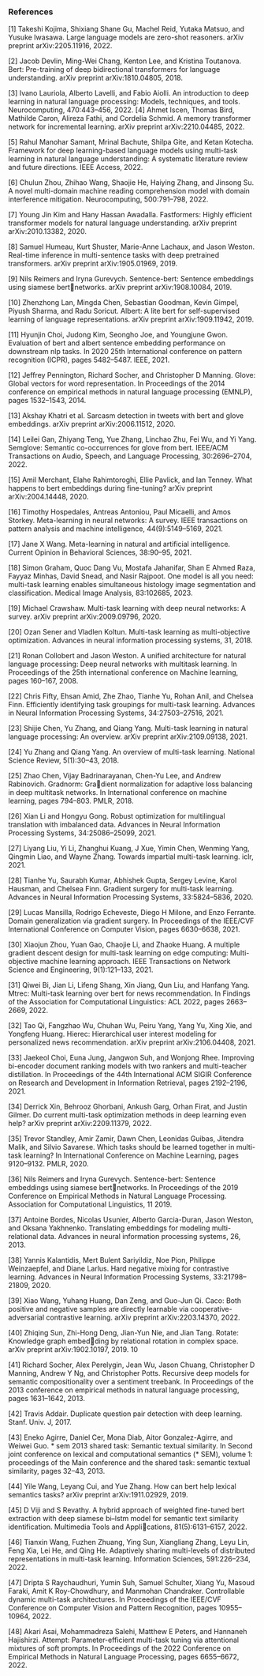 ### References
[1] Takeshi Kojima, Shixiang Shane Gu, Machel Reid, Yutaka Matsuo, and Yusuke Iwasawa. Large
language models are zero-shot reasoners. arXiv preprint arXiv:2205.11916, 2022.

[2] Jacob Devlin, Ming-Wei Chang, Kenton Lee, and Kristina Toutanova. Bert: Pre-training of
deep bidirectional transformers for language understanding. arXiv preprint arXiv:1810.04805,
2018.

[3] Ivano Lauriola, Alberto Lavelli, and Fabio Aiolli. An introduction to deep learning in natural
language processing: Models, techniques, and tools. Neurocomputing, 470:443–456, 2022.
[4] Ahmet Iscen, Thomas Bird, Mathilde Caron, Alireza Fathi, and Cordelia Schmid. A memory
transformer network for incremental learning. arXiv preprint arXiv:2210.04485, 2022.

[5] Rahul Manohar Samant, Mrinal Bachute, Shilpa Gite, and Ketan Kotecha. Framework for deep
learning-based language models using multi-task learning in natural language understanding: A
systematic literature review and future directions. IEEE Access, 2022.

[6] Chulun Zhou, Zhihao Wang, Shaojie He, Haiying Zhang, and Jinsong Su. A novel multi-domain
machine reading comprehension model with domain interference mitigation. Neurocomputing,
500:791–798, 2022.

[7] Young Jin Kim and Hany Hassan Awadalla. Fastformers: Highly efficient transformer models
for natural language understanding. arXiv preprint arXiv:2010.13382, 2020.

[8] Samuel Humeau, Kurt Shuster, Marie-Anne Lachaux, and Jason Weston. Real-time inference
in multi-sentence tasks with deep pretrained transformers. arXiv preprint arXiv:1905.01969,
2019.

[9] Nils Reimers and Iryna Gurevych. Sentence-bert: Sentence embeddings using siamese bertnetworks. arXiv preprint arXiv:1908.10084, 2019.

[10] Zhenzhong Lan, Mingda Chen, Sebastian Goodman, Kevin Gimpel, Piyush Sharma, and Radu
Soricut. Albert: A lite bert for self-supervised learning of language representations. arXiv
preprint arXiv:1909.11942, 2019.

[11] Hyunjin Choi, Judong Kim, Seongho Joe, and Youngjune Gwon. Evaluation of bert and
albert sentence embedding performance on downstream nlp tasks. In 2020 25th International
conference on pattern recognition (ICPR), pages 5482–5487. IEEE, 2021.

[12] Jeffrey Pennington, Richard Socher, and Christopher D Manning. Glove: Global vectors for
word representation. In Proceedings of the 2014 conference on empirical methods in natural
language processing (EMNLP), pages 1532–1543, 2014.

[13] Akshay Khatri et al. Sarcasm detection in tweets with bert and glove embeddings. arXiv
preprint arXiv:2006.11512, 2020.

[14] Leilei Gan, Zhiyang Teng, Yue Zhang, Linchao Zhu, Fei Wu, and Yi Yang. Semglove: Semantic
co-occurrences for glove from bert. IEEE/ACM Transactions on Audio, Speech, and Language
Processing, 30:2696–2704, 2022.

[15] Amil Merchant, Elahe Rahimtoroghi, Ellie Pavlick, and Ian Tenney. What happens to bert
embeddings during fine-tuning? arXiv preprint arXiv:2004.14448, 2020.

[16] Timothy Hospedales, Antreas Antoniou, Paul Micaelli, and Amos Storkey. Meta-learning in
neural networks: A survey. IEEE transactions on pattern analysis and machine intelligence,
44(9):5149–5169, 2021.

[17] Jane X Wang. Meta-learning in natural and artificial intelligence. Current Opinion in Behavioral
Sciences, 38:90–95, 2021.

[18] Simon Graham, Quoc Dang Vu, Mostafa Jahanifar, Shan E Ahmed Raza, Fayyaz Minhas, David
Snead, and Nasir Rajpoot. One model is all you need: multi-task learning enables simultaneous
histology image segmentation and classification. Medical Image Analysis, 83:102685, 2023.

[19] Michael Crawshaw. Multi-task learning with deep neural networks: A survey. arXiv preprint
arXiv:2009.09796, 2020.

[20] Ozan Sener and Vladlen Koltun. Multi-task learning as multi-objective optimization. Advances
in neural information processing systems, 31, 2018.

[21] Ronan Collobert and Jason Weston. A unified architecture for natural language processing: Deep
neural networks with multitask learning. In Proceedings of the 25th international conference
on Machine learning, pages 160–167, 2008.

[22] Chris Fifty, Ehsan Amid, Zhe Zhao, Tianhe Yu, Rohan Anil, and Chelsea Finn. Efficiently
identifying task groupings for multi-task learning. Advances in Neural Information Processing
Systems, 34:27503–27516, 2021.

[23] Shijie Chen, Yu Zhang, and Qiang Yang. Multi-task learning in natural language processing:
An overview. arXiv preprint arXiv:2109.09138, 2021.

[24] Yu Zhang and Qiang Yang. An overview of multi-task learning. National Science Review,
5(1):30–43, 2018.

[25] Zhao Chen, Vijay Badrinarayanan, Chen-Yu Lee, and Andrew Rabinovich. Gradnorm: Gradient normalization for adaptive loss balancing in deep multitask networks. In International
conference on machine learning, pages 794–803. PMLR, 2018.

[26] Xian Li and Hongyu Gong. Robust optimization for multilingual translation with imbalanced
data. Advances in Neural Information Processing Systems, 34:25086–25099, 2021.

[27] Liyang Liu, Yi Li, Zhanghui Kuang, J Xue, Yimin Chen, Wenming Yang, Qingmin Liao, and
Wayne Zhang. Towards impartial multi-task learning. iclr, 2021.

[28] Tianhe Yu, Saurabh Kumar, Abhishek Gupta, Sergey Levine, Karol Hausman, and Chelsea Finn.
Gradient surgery for multi-task learning. Advances in Neural Information Processing Systems,
33:5824–5836, 2020.

[29] Lucas Mansilla, Rodrigo Echeveste, Diego H Milone, and Enzo Ferrante. Domain generalization
via gradient surgery. In Proceedings of the IEEE/CVF International Conference on Computer
Vision, pages 6630–6638, 2021.

[30] Xiaojun Zhou, Yuan Gao, Chaojie Li, and Zhaoke Huang. A multiple gradient descent design
for multi-task learning on edge computing: Multi-objective machine learning approach. IEEE
Transactions on Network Science and Engineering, 9(1):121–133, 2021.

[31] Qiwei Bi, Jian Li, Lifeng Shang, Xin Jiang, Qun Liu, and Hanfang Yang. Mtrec: Multi-task
learning over bert for news recommendation. In Findings of the Association for Computational
Linguistics: ACL 2022, pages 2663–2669, 2022.

[32] Tao Qi, Fangzhao Wu, Chuhan Wu, Peiru Yang, Yang Yu, Xing Xie, and Yongfeng Huang.
Hierec: Hierarchical user interest modeling for personalized news recommendation. arXiv
preprint arXiv:2106.04408, 2021.

[33] Jaekeol Choi, Euna Jung, Jangwon Suh, and Wonjong Rhee. Improving bi-encoder document
ranking models with two rankers and multi-teacher distillation. In Proceedings of the 44th
International ACM SIGIR Conference on Research and Development in Information Retrieval,
pages 2192–2196, 2021.

[34] Derrick Xin, Behrooz Ghorbani, Ankush Garg, Orhan Firat, and Justin Gilmer. Do current
multi-task optimization methods in deep learning even help? arXiv preprint arXiv:2209.11379,
2022.

[35] Trevor Standley, Amir Zamir, Dawn Chen, Leonidas Guibas, Jitendra Malik, and Silvio Savarese.
Which tasks should be learned together in multi-task learning? In International Conference on
Machine Learning, pages 9120–9132. PMLR, 2020.

[36] Nils Reimers and Iryna Gurevych. Sentence-bert: Sentence embeddings using siamese bertnetworks. In Proceedings of the 2019 Conference on Empirical Methods in Natural Language
Processing. Association for Computational Linguistics, 11 2019.

[37] Antoine Bordes, Nicolas Usunier, Alberto Garcia-Duran, Jason Weston, and Oksana Yakhnenko.
Translating embeddings for modeling multi-relational data. Advances in neural information
processing systems, 26, 2013.

[38] Yannis Kalantidis, Mert Bulent Sariyildiz, Noe Pion, Philippe Weinzaepfel, and Diane Larlus.
Hard negative mixing for contrastive learning. Advances in Neural Information Processing
Systems, 33:21798–21809, 2020.

[39] Xiao Wang, Yuhang Huang, Dan Zeng, and Guo-Jun Qi. Caco: Both positive and negative
samples are directly learnable via cooperative-adversarial contrastive learning. arXiv preprint
arXiv:2203.14370, 2022.

[40] Zhiqing Sun, Zhi-Hong Deng, Jian-Yun Nie, and Jian Tang. Rotate: Knowledge graph embedding by relational rotation in complex space. arXiv preprint arXiv:1902.10197, 2019.
10

[41] Richard Socher, Alex Perelygin, Jean Wu, Jason Chuang, Christopher D Manning, Andrew Y
Ng, and Christopher Potts. Recursive deep models for semantic compositionality over a
sentiment treebank. In Proceedings of the 2013 conference on empirical methods in natural
language processing, pages 1631–1642, 2013.

[42] Travis Addair. Duplicate question pair detection with deep learning. Stanf. Univ. J, 2017.

[43] Eneko Agirre, Daniel Cer, Mona Diab, Aitor Gonzalez-Agirre, and Weiwei Guo. * sem 2013
shared task: Semantic textual similarity. In Second joint conference on lexical and computational
semantics (* SEM), volume 1: proceedings of the Main conference and the shared task: semantic
textual similarity, pages 32–43, 2013.

[44] Yile Wang, Leyang Cui, and Yue Zhang. How can bert help lexical semantics tasks? arXiv
preprint arXiv:1911.02929, 2019.

[45] D Viji and S Revathy. A hybrid approach of weighted fine-tuned bert extraction with deep
siamese bi–lstm model for semantic text similarity identification. Multimedia Tools and Applications, 81(5):6131–6157, 2022.

[46] Tianxin Wang, Fuzhen Zhuang, Ying Sun, Xiangliang Zhang, Leyu Lin, Feng Xia, Lei He, and
Qing He. Adaptively sharing multi-levels of distributed representations in multi-task learning.
Information Sciences, 591:226–234, 2022.

[47] Dripta S Raychaudhuri, Yumin Suh, Samuel Schulter, Xiang Yu, Masoud Faraki, Amit K
Roy-Chowdhury, and Manmohan Chandraker. Controllable dynamic multi-task architectures.
In Proceedings of the IEEE/CVF Conference on Computer Vision and Pattern Recognition,
pages 10955–10964, 2022.

[48] Akari Asai, Mohammadreza Salehi, Matthew E Peters, and Hannaneh Hajishirzi. Attempt:
Parameter-efficient multi-task tuning via attentional mixtures of soft prompts. In Proceedings of
the 2022 Conference on Empirical Methods in Natural Language Processing, pages 6655–6672,
2022.
